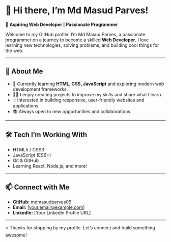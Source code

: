 # 👋 Hi there, I’m Md Masud Parves!

🌟 **Aspiring Web Developer | Passionate Programmer**

Welcome to my GitHub profile! I’m Md Masud Parves, a passionate programmer on a journey to become a skilled **Web Developer**. I love learning new technologies, solving problems, and building cool things for the web.

---

## 🚀 About Me

- 🌱 Currently learning **HTML, CSS, JavaScript** and exploring modern web development frameworks.
- 👨‍💻 I enjoy creating projects to improve my skills and share what I learn.
- 💡 Interested in building responsive, user-friendly websites and applications.
- 📚 Always open to new opportunities and collaborations.

---

## 🛠️ Tech I’m Working With

- HTML5 / CSS3
- JavaScript (ES6+)
- Git & GitHub
- Learning React, Node.js, and more!

---

## 📫 Connect with Me

- **GitHub:** [mdmasudparves09](https://github.com/mdmasudparves09)
- **Email:** [your.email@example.com]
- **LinkedIn:** [Your LinkedIn Profile URL]

---

⭐ Thanks for stopping by my profile. Let’s connect and build something awesome!
